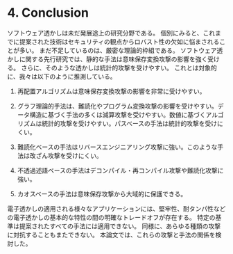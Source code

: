 # 4. Conclusion

ソフトウェア透かしは未だ発展途上の研究分野である。
個別にみると、これまでに提案された技術はセキュリティの観点からロバスト性の欠如に悩まされることが多い。
まだ不足しているのは、厳密な理論的枠組である。
ソフトウェア透かしに関する先行研究では、静的な手法は意味保存変換攻撃の影響を強く受ける。
さらに、そのような透かしは統計的攻撃を受けやすい。
これとは対象的に、我々は以下のように推測している。

1. 再配置アルゴリズムは意味保存変換攻撃の影響を非常に受けやすい。

2. グラフ理論的手法は、難読化やプログラム変換攻撃の影響を受けやすい。データ構造に基づく手法の多くは減算攻撃を受けやすい。数値に基づくアルゴリズムは統計的攻撃を受けやすい。パスベースの手法は統計的攻撃を受けにくい。

3. 難読化ベースの手法はリバースエンジニアリング攻撃に強い。このような手法は改ざん攻撃を受けにくい。

4. 不透過述語ベースの手法はデコンパイル・再コンパイル攻撃や難読化攻撃に強い。

5. カオスベースの手法は意味保存攻撃から大域的に保護できる。

電子透かしの適用される様々なアプリケーションには、堅牢性、耐タンパ性などの電子透かしの基本的な特性の間の明確なトレードオフが存在する。
特定の基準は提案されたすべての手法には適用できない。
同様に、あらゆる種類の攻撃に対抗することもまたできない。
本論文では、これらの攻撃と手法の関係を検討した。

